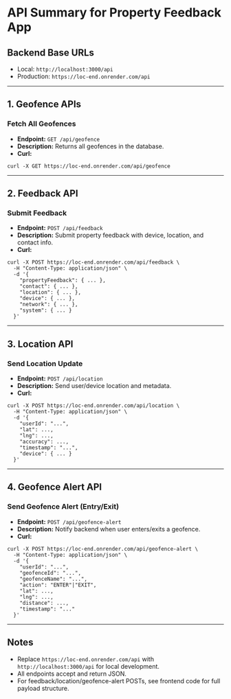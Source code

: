 # API Summary for Property Feedback App

## Backend Base URLs

- Local: `http://localhost:3000/api`
- Production: `https://loc-end.onrender.com/api`

---

## 1. Geofence APIs

### Fetch All Geofences

- **Endpoint:** `GET /api/geofence`
- **Description:** Returns all geofences in the database.
- **Curl:**

```
curl -X GET https://loc-end.onrender.com/api/geofence
```

---

## 2. Feedback API

### Submit Feedback

- **Endpoint:** `POST /api/feedback`
- **Description:** Submit property feedback with device, location, and contact info.
- **Curl:**

```
curl -X POST https://loc-end.onrender.com/api/feedback \
  -H "Content-Type: application/json" \
  -d '{
    "propertyFeedback": { ... },
    "contact": { ... },
    "location": { ... },
    "device": { ... },
    "network": { ... },
    "system": { ... }
  }'
```

---

## 3. Location API

### Send Location Update

- **Endpoint:** `POST /api/location`
- **Description:** Send user/device location and metadata.
- **Curl:**

```
curl -X POST https://loc-end.onrender.com/api/location \
  -H "Content-Type: application/json" \
  -d '{
    "userId": "...",
    "lat": ...,
    "lng": ...,
    "accuracy": ...,
    "timestamp": "...",
    "device": { ... }
  }'
```

---

## 4. Geofence Alert API

### Send Geofence Alert (Entry/Exit)

- **Endpoint:** `POST /api/geofence-alert`
- **Description:** Notify backend when user enters/exits a geofence.
- **Curl:**

```
curl -X POST https://loc-end.onrender.com/api/geofence-alert \
  -H "Content-Type: application/json" \
  -d '{
    "userId": "...",
    "geofenceId": "...",
    "geofenceName": "...",
    "action": "ENTER"|"EXIT",
    "lat": ...,
    "lng": ...,
    "distance": ...,
    "timestamp": "..."
  }'
```

---

## Notes

- Replace `https://loc-end.onrender.com/api` with `http://localhost:3000/api` for local development.
- All endpoints accept and return JSON.
- For feedback/location/geofence-alert POSTs, see frontend code for full payload structure.
